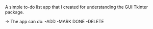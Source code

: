 A simple to-do list app that I created for understanding the GUI Tkinter package.

  -> The app can do:
    -ADD 
    -MARK DONE 
    -DELETE
